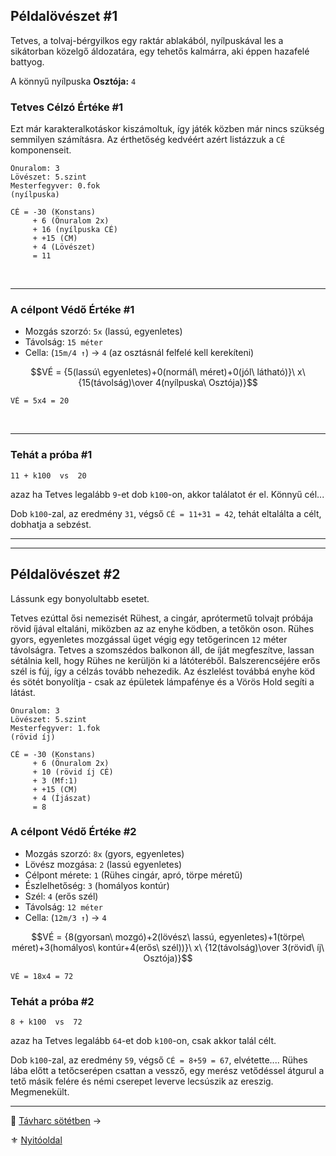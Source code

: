 ## Példalövészet #1

Tetves, a tolvaj-bérgyilkos egy raktár ablakából, nyílpuskával les a sikátorban közelgő áldozatára, egy tehetős kalmárra, aki éppen hazafelé battyog.

A könnyű nyílpuska **Osztója:** `4`

### Tetves Célzó Értéke #1

Ezt már karakteralkotáskor kiszámoltuk, így játék közben már nincs szükség semmilyen számításra. Az érthetőség kedvéért azért listázzuk a `CÉ` komponenseit.

```
Önuralom: 3
Lövészet: 5.szint
Mesterfegyver: 0.fok
(nyílpuska)
```

```
CÉ = -30 (Konstans)
     + 6 (Önuralom 2x)
     + 16 (nyílpuska CÉ)
     + +15 (CM)
     + 4 (Lövészet)
     = 11
```

<br />

---
### A célpont Védő Értéke #1

- Mozgás szorzó: `5x` (lassú, egyenletes)
- Távolság: `15 méter`
- Cella:  (`15m/4 ↑`) → `4` (az osztásnál felfelé kell kerekíteni)

$$VÉ = {5(lassú\ egyenletes)+0(normál\ méret)+0(jól\ látható)}\ x\ {15(távolság)\over 4(nyílpuska\ Osztója)}$$

```
VÉ = 5x4 = 20
```

<br />

---
### Tehát a próba #1

```
11 + k100  vs  20
```

azaz ha Tetves legalább `9`-et dob `k100`-on, akkor találatot ér el. Könnyű cél...

Dob `k100`-zal, az eredmény `31`, végső `CÉ = 11+31 = 42`, tehát eltalálta a célt, dobhatja a sebzést.

---
---
## Példalövészet #2

Lássunk egy bonyolultabb esetet.

Tetves ezúttal ősi nemezisét Rühest, a cingár, aprótermetű tolvajt próbája rövid íjával eltaláni, miközben az az enyhe ködben, a tetőkön oson. Rühes gyors, egyenletes mozgással üget végig egy tetőgerincen `12` méter távolságra. Tetves a szomszédos balkonon áll, de íját megfeszítve, lassan sétálnia kell, hogy Rühes ne kerüljön ki a látóteréből. Balszerencséjére erős szél is fúj, így a célzás tovább nehezedik. Az észlelést továbbá enyhe köd és sötét bonyolítja - csak az épületek lámpafénye és a Vörös Hold segíti a látást.

```
Önuralom: 3
Lövészet: 5.szint
Mesterfegyver: 1.fok
(rövid íj)
```

```
CÉ = -30 (Konstans)
     + 6 (Önuralom 2x)
     + 10 (rövid íj CÉ)
     + 3 (Mf:1)
     + +15 (CM)
     + 4 (Íjászat)
     = 8
```

### A célpont Védő Értéke #2

- Mozgás szorzó: `8x` (gyors, egyenletes)
- Lövész mozgása: `2` (lassú egyenletes)
- Célpont mérete: `1` (Rühes cingár, apró, törpe méretű)
- Észlelhetőség: `3` (homályos kontúr)
- Szél: `4` (erős szél)
- Távolság: `12 méter`
- Cella:  (`12m/3 ↑`) → `4`

$$VÉ = {8(gyorsan\ mozgó)+2(lövész\ lassú, egyenletes)+1(törpe\ méret)+3(homályos\ kontúr+4(erős\ szél))}\ x\ {12(távolság)\over 3(rövid\ íj\ Osztója)}$$

```
VÉ = 18x4 = 72
```

### Tehát a próba #2

```
8 + k100  vs  72
```

azaz ha Tetves legalább `64`-et dob `k100`-on, csak akkor talál célt.

Dob `k100`-zal, az eredmény `59`, végső `CÉ = 8+59 = 67`, elvétette.... Rühes lába előtt a tetőcserépen csattan a vessző, egy merész vetődéssel átgurul a tető másik felére és némi cserepet leverve lecsúszik az ereszig. Megmenekült.

---

🔗 [Távharc sötétben](076_tavharc_sotetben.md) →

⚜️ [Nyitóoldal](start.md#7-t%C3%A1vols%C3%A1gi-harcrendszer-)
